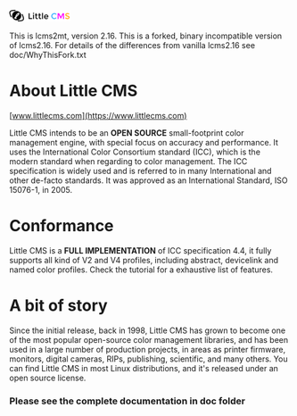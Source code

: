 
![Little CMS MT](doc/logo-small.png)

This is lcms2mt, version 2.16. This is a forked, binary incompatible
version of lcms2.16. For details of the differences from vanilla
lcms2.16 see doc/WhyThisFork.txt


# About Little CMS

[www.littlecms.com](https://www.littlecms.com)

Little CMS intends to be an **OPEN SOURCE** small-footprint color management engine, with special focus on accuracy and performance. It uses the International Color Consortium standard (ICC), which is the modern standard when regarding to color management. The ICC specification is widely used and is referred to in many International and other de-facto standards. It was approved as an International Standard, ISO 15076-1, in 2005. 



# Conformance

Little CMS is a **FULL IMPLEMENTATION** of ICC specification 4.4, it fully supports all kind of V2 and V4 profiles, including abstract, devicelink and named color profiles. Check the tutorial for a exhaustive list of features. 


# A bit of story

Since the initial release, back in 1998, Little CMS has grown to become one of the most popular open-source color management libraries, and has been used in a large number of production projects, in areas as printer firmware, monitors, digital cameras, RIPs, publishing, scientific, and many others. You can find Little CMS in most Linux distributions, and it's released under an open source license. 

### Please see the complete documentation in doc folder
